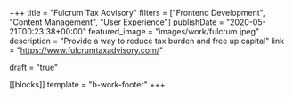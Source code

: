 +++
title = "Fulcrum Tax Advisory"
filters = ["Frontend Development", "Content Management", "User Experience"]
publishDate = "2020-05-21T00:23:38+00:00"
featured_image = "images/work/fulcrum.jpeg"
description = "Provide a way to reduce tax burden and free up capital"
link = "https://www.fulcrumtaxadvisory.com/"

draft = "true"

[[blocks]]
template = "b-work-footer"
+++